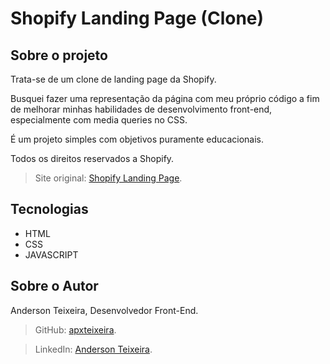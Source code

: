 # Shopify Landing Page (Clone)

## Sobre o projeto

Trata-se de um clone de landing page da Shopify.

Busquei fazer uma representação da página com meu próprio código a fim de melhorar minhas habilidades de desenvolvimento front-end, especialmente com media queries no CSS.

É um projeto simples com objetivos puramente educacionais.

Todos os direitos reservados a Shopify.

>Site original: [Shopify Landing Page](https://www.shopify.com/br/avaliacao-gratuita/3-steps?term=shopify&adid=624666449027&campaignid=15436645174&branded_enterprise=1&BOID=brand&gclid=CjwKCAiAy_CcBhBeEiwAcoMRHMTHMtPpbbaIEVeeIOH0SxKhOu-iTBWLrpZVvqIAy2750XB4B68RnhoCEQ4QAvD_BwE&cmadid=516586683;cmadvertiserid=10730501;cmcampaignid=26990768;cmplacementid=324494383;cmcreativeid=163722649;cmsiteid=5500011).

## Tecnologias

- HTML
- CSS
- JAVASCRIPT

## Sobre o Autor

Anderson Teixeira, Desenvolvedor Front-End.

>GitHub: [apxteixeira](https://github.com/apxteixeira).

>LinkedIn: [Anderson Teixeira](https://www.linkedin.com/in/anderson-teixeira-186709268/).

